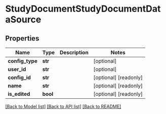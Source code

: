 # StudyDocumentStudyDocumentDataSource

## Properties
Name | Type | Description | Notes
------------ | ------------- | ------------- | -------------
**config_type** | **str** |  | [optional] 
**user_id** | **str** |  | [optional] 
**config_id** | **str** |  | [optional] [readonly] 
**name** | **str** |  | [optional] [readonly] 
**is_edited** | **bool** |  | [optional] [readonly] 

[[Back to Model list]](../README.md#documentation-for-models) [[Back to API list]](../README.md#documentation-for-api-endpoints) [[Back to README]](../README.md)


